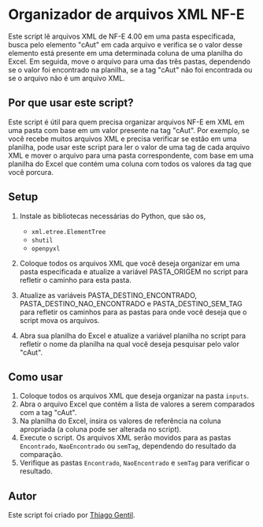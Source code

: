 # Organizador de arquivos XML NF-E

Este script lê arquivos XML de NF-E 4.00 em uma pasta especificada, busca pelo elemento "cAut" em cada arquivo e verifica se o valor desse elemento está presente em uma determinada coluna de uma planilha do Excel. Em seguida, move o arquivo para uma das três pastas, dependendo se o valor foi encontrado na planilha, se a tag "cAut" não foi encontrada ou se o arquivo não é um arquivo XML.

## Por que usar este script?

Este script é útil para quem precisa organizar arquivos NF-E em XML em uma pasta com base em um valor presente na tag "cAut". Por exemplo, se você recebe muitos arquivos XML e precisa verificar se estão em uma planilha, pode usar este script para ler o valor de uma tag de cada arquivo XML e mover o arquivo para uma pasta correspondente, com base em uma planilha do Excel que contém uma coluna com todos os valores da tag que você porcura.

## Setup


1. Instale as bibliotecas necessárias do Python, que são os, 
    - `xml.etree.ElementTree` 
    - `shutil`
    - `openpyxl`

2. Coloque todos os arquivos XML que você deseja organizar em uma pasta especificada e atualize a variável PASTA_ORIGEM no script para refletir o caminho para esta pasta.

3. Atualize as variáveis PASTA_DESTINO_ENCONTRADO, PASTA_DESTINO_NAO_ENCONTRADO e PASTA_DESTINO_SEM_TAG para refletir os caminhos para as pastas para onde você deseja que o script mova os arquivos.

4. Abra sua planilha do Excel e atualize a variável planilha no script para refletir o nome da planilha na qual você deseja pesquisar pelo valor "cAut".

## Como usar

1. Coloque todos os arquivos XML que deseja organizar na pasta `inputs`.
2. Abra o arquivo Excel que contém a lista de valores a serem comparados com a tag "cAut".
3. Na planilha do Excel, insira os valores de referência na coluna apropriada (a coluna pode ser alterada no script).
4. Execute o script. Os arquivos XML serão movidos para as pastas `Encontrado`, `NaoEncontrado` ou `semTag`, dependendo do resultado da comparação.
5. Verifique as pastas `Encontrado`, `NaoEncontrado` e `semTag` para verificar o resultado.

## Autor

Este script foi criado por [Thiago Gentil](https://github.com/Tgentil).

